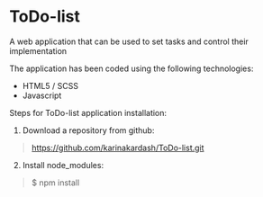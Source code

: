 # ToDo-list

A web application that can be used to set tasks and control their implementation

The application has been coded using the following technologies:
<ul>
 <li>HTML5 / SCSS</li>
 <li>Javascript</li>
</ul>

Steps for ToDo-list application installation:

1. Download a repository from github:

> https://github.com/karinakardash/ToDo-list.git

2. Install node_modules:

> $ npm install 
